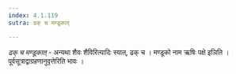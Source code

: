 ```yaml
---
index: 4.1.119
sutra: ढक् च मण्डूकात्

---
```

_ढक् च मण्डूकात्_ - अन्यथा शैवः शैविरित्यादिः स्यात्, ढक् च । मण्डूको नाम ऋषिः पक्षे इञिति । पूर्वसूत्राद्वाग्रहणानुवृत्तेरिति भावः ।